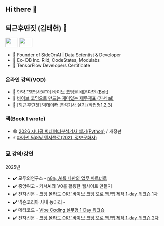 ## Hi there 👋

<!--
**lovedlim/lovedlim** is a ✨ _special_ ✨ repository because its `README.md` (this file) appears on your GitHub profile.

Here are some ideas to get you started:

- 🔭 I’m currently working on ...
- 🌱 I’m currently learning ...
- 👯 I’m looking to collaborate on ...
- 🤔 I’m looking for help with ...
- 💬 Ask me about ...
- 📫 How to reach me: ...
- 😄 Pronouns: ...
- ⚡ Fun fact: ...
-->
## 퇴근후딴짓 (김태헌) 👋

<p align="left">
<a href="https://www.youtube.com/c/@ai-study" target="blank"><img align="center" src="https://raw.githubusercontent.com/rahuldkjain/github-profile-readme-generator/master/src/images/icons/Social/youtube.svg" alt="" height="30" width="40" /></a> 
<a href="https://www.linkedin.com/in/%ED%83%9C%ED%97%8C-%EA%B9%80-4870836b/" target="blank"><img align="center" src="https://raw.githubusercontent.com/rahuldkjain/github-profile-readme-generator/master/src/images/icons/Social/linked-in-alt.svg" alt="" height="30" width="40" /></a>

- 📌 Founder of SideOnAI | Data Scientist & Developer 
- 📌 Ex- DB Inc. Riid, CodeStates, Modulabs
- 📌 TensorFlow Developers Certificate

### 온라인 강의(VOD)
- 🌱 [만약 "영업사원"이 바이브 코딩을 배운다면 (Bolt)](https://inf.run/vsGXs)
- 👯 [바이브 코딩으로 만드는 재미있는 재무제표 (커서 ai)](https://inf.run/dhPNo)
- 🤔 [[퇴근후딴짓] 빅데이터 분석기사 실기 (작업형1,2,3)](https://inf.run/HYmN)

### 책(Book I wrote)
- 😄 [2026 시나공 빅데이터분석기사 실기(Python)](https://product.kyobobook.co.kr/detail/S000216355151) / 개정판
- ⚡ [파이썬 딥러닝 텐서플로(2021, 정보문화사)](http://www.yes24.com/Product/Goods/102603640?OzSrank=2)

### 💻 **강의/강연**
2025년 
- ✔️ 모두의연구소 - [n8n, AI를 나만의 업무 파트너로](https://event-us.kr/modu/event/100282)
- ✔️ 중앙여고 - 커서AI와 V0를 활용한 웹사이트 만들기
- ✔️ 전자신문 - [코딩 몰라도 OK! '바이브 코딩'으로 웹/앱 제작 1-day 워크숍 1차](https://conference.etnews.com/conf_info.html?uid=385)
- ✔️ 넥슨코리아 사내 동아리 - 
- ✔️ 메타코드 - [Vibe Coding 실무형 1 Day 워크숍](https://www.datanet.co.kr/news/articleView.html?idxno=203465)
- ✔️ 전자신문 - [코딩 몰라도 OK! '바이브 코딩'으로 웹/앱 제작 1-day 워크숍 2차](https://conference.etnews.com/conf_info.html?uid=406)
<!--
- ✔️ 멀티캠퍼스
- ✔️ 한국여성정책연구원
- ✔️ 성남시청소년재단
- ✔️ 국토안전관리원
- ✔️ 전자신문 - [코딩 몰라도 OK! '바이브 코딩'으로 웹/앱 제작 1-day 워크숍 3차](https://conference.etnews.com/conf_info.html?uid=417)
- ✔️ KISA 2025 블록체인 밋업데이
-->


